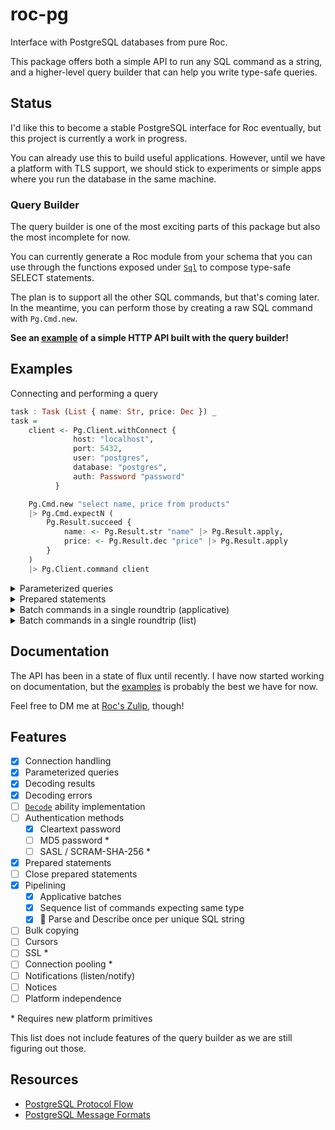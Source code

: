 # roc-pg

Interface with PostgreSQL databases from pure Roc.

This package offers both a simple API to run any SQL command as a string, and a higher-level query builder that can help you write type-safe queries. 

## Status

I'd like this to become a stable PostgreSQL interface for Roc eventually, but this project is currently a work in progress.

You can already use this to build useful applications. However, until we have a platform with TLS support, we should stick to experiments or simple apps where you run the database in the same machine.

### Query Builder

The query builder is one of the most exciting parts of this package but also the most incomplete for now. 

You can currently generate a Roc module from your schema that you can use through the functions exposed under [`Sql`](./src/Sql.roc) to compose type-safe SELECT statements.

The plan is to support all the other SQL commands, but that's coming later. In the meantime, you can perform those by creating a raw SQL command with `Pg.Cmd.new`.

**See an [example](./examples/store) of a simple HTTP API built with the query builder!**

## Examples

Connecting and performing a query

```haskell
task : Task (List { name: Str, price: Dec }) _
task =
    client <- Pg.Client.withConnect {
              host: "localhost",
              port: 5432,
              user: "postgres",
              database: "postgres",
              auth: Password "password"
          }

    Pg.Cmd.new "select name, price from products"
    |> Pg.Cmd.expectN (
        Pg.Result.succeed { 
            name: <- Pg.Result.str "name" |> Pg.Result.apply, 
            price: <- Pg.Result.dec "price" |> Pg.Result.apply
        }
    ) 
    |> Pg.Client.command client
```

<details>
<summary>
Parameterized queries
</summary>

```elm
Pg.Cmd.new "select name, price from products where id = $1"
|> Pg.Cmd.bind [ Pg.Cmd.u32 productId ]
|> Pg.Cmd.expect1 (
    Pg.Result.succeed { 
        name: <- Pg.Result.str "name" |> Pg.Result.apply, 
        price: <- Pg.Result.dec "price" |> Pg.Result.apply
    }
) 
|> Pg.Client.command client
```

</details>

<details>
<summary>
Prepared statements
</summary>

```elm
selectUser <-
    "select email from users where id = $1"
    |> Pg.Client.prepare { client, name: "selectUser" }
    |> await

selectUser
|> Pg.Cmd.bind [ Pg.Cmd.u32 userId ]
|> Pg.Cmd.expect1 (Pg.Result.str "email")
|> Pg.Client.command client

```

</details>

<details>
<summary>
Batch commands in a single roundtrip (applicative)
</summary>

```elm
Pg.Batch.succeed \email -> \products -> { email, products }
|> Pg.Batch.with
    (
        selectUser
        |> Pg.Cmd.bind [ Pg.Cmd.u32 userId ]
        |> Pg.Cmd.expect1 (Pg.Result.str "email")
    )
|> Pg.Batch.with
    (
        Pg.Cmd.new
            """
            select name, price from products
            inner join orders on orders.product_id = products.id
            where orders.id = $1
            """
        |> Pg.Cmd.bind [ Pg.Cmd.u32 orderId ]
        |> Pg.Cmd.expectN (
            Pg.Result.succeed { 
                name: <- Pg.Result.str "name" |> Pg.Result.apply, 
                price: <- Pg.Result.dec "price" |> Pg.Result.apply
            }
        ) 
    )
|> Pg.Client.batch client
```

Note: `selectUser` referes to prepared statement in the previous example

</details>

<details>
<summary>
Batch commands in a single roundtrip (list)
</summary>

```elm
updateCmd = \product ->
    Pg.Cmd.new "update products set desc = $1 where id = $2"
    |> Pg.Cmd.bind [ Pg.Cmd.str product.desc, Pg.Cmd.u32 product.id ]

productsToUpdate
|> List.map updateCmd
|> Pg.Batch.sequence
|> Pg.Client.batch client
```

Note: `roc-pg` automatically reuses statements in a batch by only parsing (and describing) once per unique SQL string. This also works with applicative batches.

</details>

## Documentation

The API has been in a state of flux until recently. I have now started working on documentation, but the [examples](./examples) is probably the best we have for now.

Feel free to DM me at [Roc's Zulip](https://roc.zulipchat.com/#narrow/dm/489294-Agus-Zubiaga), though!


## Features

- [x] Connection handling
- [x] Parameterized queries
- [x] Decoding results
- [x] Decoding errors
- [ ] [`Decode`](https://www.roc-lang.org/builtins/Decode) ability implementation
- [ ] Authentication methods
  - [x] Cleartext password
  - [ ] MD5 password \*
  - [ ] SASL / SCRAM-SHA-256 \*
- [x] Prepared statements
- [ ] Close prepared statements
- [x] Pipelining
  - [x] Applicative batches
  - [x] Sequence list of commands expecting same type
  - [x] 🚀 Parse and Describe once per unique SQL string
- [ ] Bulk copying
- [ ] Cursors
- [ ] SSL \*
- [ ] Connection pooling \*
- [ ] Notifications (listen/notify)
- [ ] Notices
- [ ] Platform independence

\* Requires new platform primitives

This list does not include features of the query builder as we are still figuring out those.


## Resources

- [PostgreSQL Protocol Flow](https://www.postgresql.org/docs/current/protocol-flow.html)
- [PostgreSQL Message Formats](https://www.postgresql.org/docs/current/protocol-message-formats.html)
